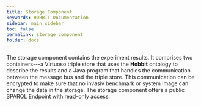 ```yaml
---
title: Storage Component
keywords: HOBBIT Documentation
sidebar: main_sidebar
toc: false
permalink: storage_component
folder: docs
---
```


The storage component contains the experiment results.
It comprises two containers---a Virtuoso triple store that uses the **Hobbit** ontology to describe the results and a Java program that handles the communication between the message bus and the triple store. This communication can be encrypted to make sure that no invasiv benchmark or system image can change the data in the storage.
The storage component offers a public SPARQL Endpoint with read-only access.

